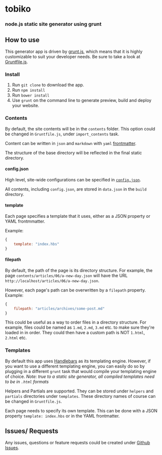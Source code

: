 # tobiko
### node.js static site generator using grunt

## How to use
This generator app is driven by [grunt.js](http://gruntjs.com), which means that it is highly customizable to suit your developer needs. Be sure to take a look at [Gruntfile.js](https://github.com/tnguyen14/tobiko/blob/master/Gruntfile.js).

### Install
1. Run `git clone` to download the app.
2. Run `npm install`
3. Run `bower install`
4. Use `grunt` on the command line to generate preview, build and deploy your website.

### Contents
By default, the site contents will be in the `contents` folder. This option could be changed in `Gruntfile.js`, under `import_contents` task.

Content can be written in `json` and `markdown` with `yaml` [frontmatter](https://github.com/mojombo/jekyll/wiki/YAML-Front-Matter).

The structure of the base directory will be reflected in the final static directory.

#### config.json
High level, site-wide configurations can be specified in [`config.json`](https://github.com/tnguyen14/tobiko/blob/master/config.json).

All contents, including `config.json`, are stored in `data.json` in the `build` directory.

#### template
Each page specifies a template that it uses, either as a JSON property or YAML frontmmatter.

Example:
```js
{
	template: "index.hbs"
}
```
#### filepath
By default, the path of the page is its directory structure.
For example, the page `contents/articles/06/a-new-day.json` will have the URL `http://localhost/articles/06/a-new-day.json`.

However, each page's path can be overwritten by a `filepath` property.
Example:
```js
{
	filepath: "articles/archives/some-post.md"
}
```

This could be useful as a way to order files in a directory structure. For example, files could be named as `1.md`, `2.md`, `3.md` etc. to make sure they're loaded in in order. They could then have a custom path is NOT `1.html`, `2.html` etc.

### Templates
By default this app uses [Handlebars](http://handlebarsjs.com) as its templating engine. However, if you want to use a different templating engine, you can easily do so by plugging in a different `grunt` task that would compile your templating engine of choice.
*Note: true to a static site generator, all compiled templates need to be in `.html` formats*

Helpers and Partials are supported. They can be stored under `helpers` and `partials` directories under `templates`. These directory names of course can be changed in `Gruntfile.js`.

Each page needs to specify its own template. This can be done with a JSON property `template: index.hbs` or in the YAML frontmatter.

## Issues/ Requests
Any issues, questions or feature requests could be created under [Github Issues](https://github.com/tnguyen14/tobiko/issues).
